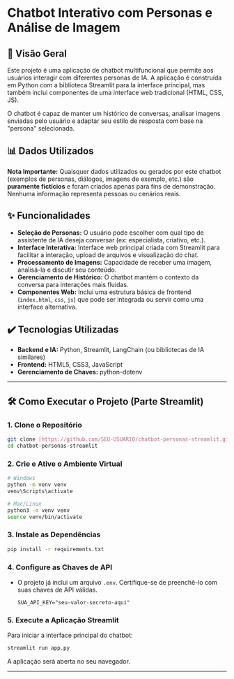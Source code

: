 # Chatbot Interativo com Personas e Análise de Imagem

## 🚀 Visão Geral

Este projeto é uma aplicação de chatbot multifuncional que permite aos usuários interagir com diferentes personas de IA. A aplicação é construída em Python com a biblioteca Streamlit para la interface principal, mas também inclui componentes de uma interface web tradicional (HTML, CSS, JS).

O chatbot é capaz de manter um histórico de conversas, analisar imagens enviadas pelo usuário e adaptar seu estilo de resposta com base na "persona" selecionada.

## 📊 Dados Utilizados

**Nota Importante:** Quaisquer dados utilizados ou gerados por este chatbot (exemplos de personas, diálogos, imagens de exemplo, etc.) são **puramente fictícios** e foram criados apenas para fins de demonstração. Nenhuma informação representa pessoas ou cenários reais.

## ✨ Funcionalidades

- **Seleção de Personas:** O usuário pode escolher com qual tipo de assistente de IA deseja conversar (ex: especialista, criativo, etc.).
- **Interface Interativa:** Interface web principal criada com Streamlit para facilitar a interação, upload de arquivos e visualização do chat.
- **Processamento de Imagens:** Capacidade de receber uma imagem, analisá-la e discutir seu conteúdo.
- **Gerenciamento de Histórico:** O chatbot mantém o contexto da conversa para interações mais fluidas.
- **Componentes Web:** Inclui uma estrutura básica de frontend (`index.html`, `css`, `js`) que pode ser integrada ou servir como uma interface alternativa.

## ✔️ Tecnologias Utilizadas

- **Backend e IA:** Python, Streamlit, LangChain (ou bibliotecas de IA similares)
- **Frontend:** HTML5, CSS3, JavaScript
- **Gerenciamento de Chaves:** python-dotenv

---

## 🛠️ Como Executar o Projeto (Parte Streamlit)

### 1. Clone o Repositório

```bash
git clone [https://github.com/SEU-USUARIO/chatbot-personas-streamlit.git](https://github.com/SEU-USUARIO/chatbot-personas-streamlit.git)
cd chatbot-personas-streamlit
```

### 2. Crie e Ative o Ambiente Virtual

```bash
# Windows
python -m venv venv
venv\Scripts\activate

# Mac/Linux
python3 -m venv venv
source venv/bin/activate
```

### 3. Instale as Dependências

```bash
pip install -r requirements.txt
```

### 4. Configure as Chaves de API

- O projeto já inclui um arquivo `.env`. Certifique-se de preenchê-lo com suas chaves de API válidas.
  ```
  SUA_API_KEY="seu-valor-secreto-aqui"
  ```

### 5. Execute a Aplicação Streamlit

Para iniciar a interface principal do chatbot:

```bash
streamlit run app.py
```

A aplicação será aberta no seu navegador.

---
